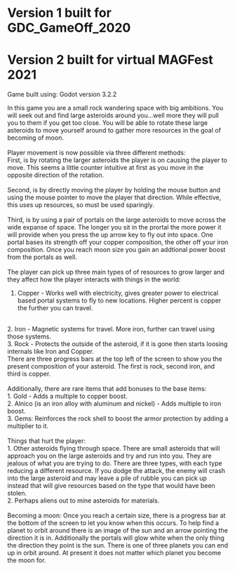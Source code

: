 # Version 1 built for GDC_GameOff_2020
# Version 2 built for virtual MAGFest 2021

Game built using: Godot version 3.2.2

In this game you are a small rock wandering space with big ambitions. You will seek out and find large asteroids around you...well more they will pull you to them if you get too close.  You will be able to rotate these large asteroids to move yourself around to gather more resources in the goal of becoming of moon.
<br>
<br>
Player movement is now possible via three different methods:
<br>
First, is by rotating the larger asteroids the player is on causing the player to move.  This seems a little counter intuitive at first as you move in the opposite direction of the rotation.  
<br>
Second, is by directly moving the player by holding the mouse button and using the mouse pointer to move the player that direction.  While effective, this uses up resources, so must be used sparingly.
<br>
<br>
Third, is by using a pair of portals on the large asteroids to move across the wide expanse of space. The longer you sit in the prortal the more power it will provide when you press the up arrow key to fly out into space.  One portal bases its strength off your copper composition, the other off your iron composition.  Once you reach moon size you gain an addtional power boost from the portals as well.
<br>
<br>
The player can pick up three main types of of resources to grow larger and they affect how the player interacts with things in the world:
<br>
1. Copper - Works well with electricity, gives greater power to electrical based portal systems to fly to new locations.   Higher percent is copper the further you can travel.
<br>
2. Iron - Magnetic systems for travel.  More iron, further can travel using those systems.
<br>
3. Rock - Protects the outside of the asteroid, if it is gone then starts loosing internals like Iron and Copper. <This feature not fully implemented yet>
<br>
There are three progress bars at the top left of the screen to show you the present composition of your asteroid.  The first is rock, second iron, and third is copper.
<br>
<br>
Additionally, there are rare items that add bonuses to the base items:
<br>
1. Gold - Adds a multiple to copper boost.
<br>
2. Alnico (is an iron alloy with aluminum and nickel) - Adds multiple to iron boost.
<br>
3. Gems: Reinforces the rock shell to boost the armor protection by adding a multiplier to it. <Not fully implemented>
<br>
<br>
Things that hurt the player: 
<br>
1. Other asteroids flying through space. There are small asteroids that will approach you on the large asteroids and try and run into you.  They are jealous of what you are trying to do.  There are three types, with each type reducing a different resource.  If you dodge the attack, the enemy will crash into the large asteroid and may leave a pile of rubble you can pick up instead that will give resources based on the type that would have been stolen.
<br>
2. Perhaps aliens out to mine asteroids for materials. <Not fully implemented>
<br>
<br>
Becoming a moon:
Once you reach a certain size, there is a progress bar at the bottom of the screen to let you know when this occurs.  To help find a planet to orbit around there is an image of the sun and an arrow pointing the direction it is in.  Additionally the portals will glow white when the only thing the direction they point is the sun.  There is one of three planets you can end up in orbit around.  At present it does not matter which planet you become the moon for.